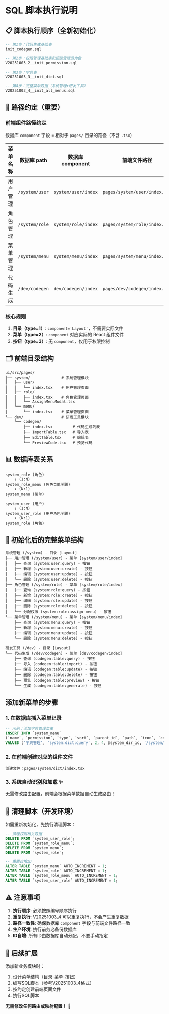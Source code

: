 # SQL 脚本执行说明

## 📋 脚本执行顺序（全新初始化）

```sql
-- 第1步：代码生成基础表
init_codegen.sql

-- 第2步：权限管理基础表和超级管理员角色
V20251003_2__init_permission.sql

-- 第3步：字典表
V20251003_3__init_dict.sql

-- 第4步：完整菜单数据（系统管理+研发工具）
V20251003_4__init_all_menus.sql
```

## 🎯 路径约定（重要）

### **前端组件路径约定**

数据库 `component` 字段 = 相对于 `pages/` 目录的路径（不含 `.tsx`）

| 菜单名称 | 数据库 path | 数据库 component | 前端文件路径 |
|---------|------------|-----------------|-------------|
| 用户管理 | `/system/user` | `system/user/index` | `pages/system/user/index.tsx` |
| 角色管理 | `/system/role` | `system/role/index` | `pages/system/role/index.tsx` |
| 菜单管理 | `/system/menu` | `system/menu/index` | `pages/system/menu/index.tsx` |
| 代码生成 | `/dev/codegen` | `dev/codegen/index` | `pages/dev/codegen/index.tsx` |

### **核心规则**
1. **目录（type=1）**: `component='Layout'`，不需要实际文件
2. **菜单（type=2）**: `component` 对应实际的 React 组件文件
3. **按钮（type=3）**: 无 `component`，仅用于权限控制

## 🗂️ 前端目录结构

```
ui/src/pages/
├── system/              # 系统管理模块
│   ├── user/
│   │   └── index.tsx    # 用户管理页面
│   ├── role/
│   │   ├── index.tsx    # 角色管理页面
│   │   └── AssignMenuModal.tsx
│   └── menu/
│       └── index.tsx    # 菜单管理页面
└── dev/                 # 研发工具模块
    └── codegen/
        ├── index.tsx         # 代码生成列表
        ├── ImportTable.tsx   # 导入表
        ├── EditTable.tsx     # 编辑表
        └── PreviewCode.tsx   # 预览代码
```

## 📊 数据库表关系

```
system_role (角色)
    ↓ (1:N)
system_role_menu (角色菜单关联)
    ↓ (N:1)
system_menu (菜单)

system_user (用户)
    ↓ (1:N)
system_user_role (用户角色关联)
    ↓ (N:1)
system_role (角色)
```

## 🎯 初始化后的完整菜单结构

```
系统管理 (/system) - 目录 [Layout]
├── 用户管理 (/system/user) - 菜单 [system/user/index]
│   ├── 查询 (system:user:query) - 按钮
│   ├── 新增 (system:user:create) - 按钮
│   ├── 编辑 (system:user:update) - 按钮
│   └── 删除 (system:user:delete) - 按钮
├── 角色管理 (/system/role) - 菜单 [system/role/index]
│   ├── 查询 (system:role:query) - 按钮
│   ├── 新增 (system:role:create) - 按钮
│   ├── 编辑 (system:role:update) - 按钮
│   ├── 删除 (system:role:delete) - 按钮
│   └── 分配权限 (system:role:assign-menu) - 按钮
└── 菜单管理 (/system/menu) - 菜单 [system/menu/index]
    ├── 查询 (system:menu:query) - 按钮
    ├── 新增 (system:menu:create) - 按钮
    ├── 编辑 (system:menu:update) - 按钮
    └── 删除 (system:menu:delete) - 按钮

研发工具 (/dev) - 目录 [Layout]
└── 代码生成 (/dev/codegen) - 菜单 [dev/codegen/index]
    ├── 查询 (codegen:table:query) - 按钮
    ├── 导入 (codegen:table:import) - 按钮
    ├── 编辑 (codegen:table:update) - 按钮
    ├── 删除 (codegen:table:delete) - 按钮
    ├── 预览 (codegen:table:preview) - 按钮
    └── 生成 (codegen:table:generate) - 按钮
```

## 添加新菜单的步骤

### 1. 在数据库插入菜单记录

```sql
-- 示例：添加字典管理菜单
INSERT INTO `system_menu` 
(`name`, `permission`, `type`, `sort`, `parent_id`, `path`, `icon`, `component`, `component_name`, `creator`) 
VALUES ('字典管理', 'system:dict:query', 2, 4, @system_dir_id, '/system/dict', 'book', 'system/dict/index', 'SystemDict', 'system');
```

### 2. 在前端创建对应的组件文件

```
创建文件：pages/system/dict/index.tsx
```

### 3. 系统自动识别和加载 ✨

无需修改路由配置，前端会根据菜单数据自动生成路由！

## 🔧 清理脚本（开发环境）

如需重新初始化，先执行清理脚本：

```sql
-- 清理权限相关数据
DELETE FROM `system_user_role`;
DELETE FROM `system_role_menu`;
DELETE FROM `system_menu`;
DELETE FROM `system_role`;

-- 重置自增ID
ALTER TABLE `system_menu` AUTO_INCREMENT = 1;
ALTER TABLE `system_role` AUTO_INCREMENT = 1;
ALTER TABLE `system_role_menu` AUTO_INCREMENT = 1;
ALTER TABLE `system_user_role` AUTO_INCREMENT = 1;
```

## ⚠️ 注意事项

1. **执行顺序**: 必须按照编号顺序执行
2. **重复执行**: V20251003_4 可以重复执行，不会产生重复数据
3. **路径一致性**: 确保数据库 `component` 字段与前端文件路径一致
4. **生产环境**: 执行前务必备份数据库
5. **ID自增**: 所有ID由数据库自动分配，不要手动指定

## 🚀 后续扩展

添加新业务模块时：

1. 设计菜单结构（目录-菜单-按钮）
2. 编写SQL脚本（参考V20251003_4格式）
3. 按约定创建前端页面文件
4. 执行SQL脚本

**无需修改任何路由或映射配置！** 🎉

